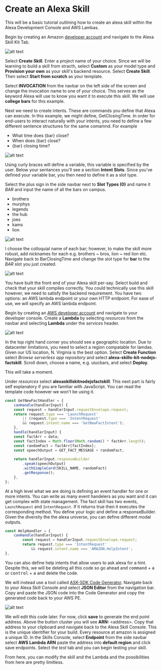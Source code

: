 # Create an Alexa Skill



This will be a basic tutorial outlining how to create an alexa skill within the Alexa Development Console and AWS Lambas. 

Begin by creating an Amazon [developer account][l1] and navigate to the Alexa Skill Kit Tab. 

![alt text][img1]

Select **Create Skill**. Enter a project name of your choice. Since we will be learning to build a skill from stracth, select **Custom** as your model type and **Provision your own** as your skill's backend resource. Select **Create Skill**. Then select **Start from scratch** as your template. 

Select **INVOCATION** from the navbar on the left side of the screen and change the invocation name to one of your choice. This serves as the keyword Alexa will use to know you want it to execute this skill. We will use **college bars** for this example. 


Next we need to create intents. These are commands you define that Alexa can execute. In this example, we might define, GetClosingTime. In order for end-users to interact naturally with your intents, you need to define a few different sentence structures for the same comamnd. For example
* What time does \{bar\} close?
* When does  \{bar\} close?
* \{bar\} closing time?

![alt text][img2]

Using curly braces will define a variable, this variable is specified by the user. Below your sentances you'll see a section **Intent Slots**. Since you've defined your variable bar, you then need to define it as a slot type. 

Select the plus sign in the side navbar next to **Slot Types (0)** and name it *BAR* and input the name of all the bars on campus. 
* brothers
* murphys
* legends
* the hub
* joes
* kams
* lion

![alt text][img3]

I choose the colloquial name of each bar; however, to make the skill more robust, add nicknames for each e.g. brothers ~ bros, lion ~ red lion etc. Navigate back to BarClosingTime and change the slot type for **bar** to the *BAR* slot you just created. 

![alt text][img4]

You have built the front end of your Alexa skill per-say. Select build and check that your skill compiles correctly. You could technically use this skill however, we need to satisfy the backend requirement. You have two options: an AWS lambda endpoint or your own HTTP endpoint. For ease of use, we will specify an AWS lambda endpoint. 

Begin by creating an [AWS developer account][l2] and navigate to your developer console. Create a **Lambda** by selecting *resources* from the navbar and selecting **Lambda** under the *services* header. 

![alt text][img5]

In the top right hand corner you should see a geographic location. Due to datacenter limitations, you need to select a region compatable for lamdas. Given our US location, N. Virginia is the best option. Select **Create Function** select *Browse serverless app repository* and select **alexa-skills-kit-nodejs-factskill**. Scroll down, choose a name, e.g. uiucbars, and select **Deploy**.  

This will take a moment.  

Under *resources* select **alexaskillskitnodejsfactskill**. This next part is fairly self explanatory if you are familiar with JavaScript. You can read the template code however we won't be using it.
```js
const GetNewFactHandler = {
    canHandle(handlerInput) {
    const request = handlerInput.requestEnvelope.request;
    return request.type === 'LaunchRequest'
        || (request.type === 'IntentRequest'
        && request.intent.name === 'GetNewFactIntent');
    },
    handle(handlerInput) {
    const factArr = data;
    const factIndex = Math.floor(Math.random() * factArr.length);
    const randomFact = factArr[factIndex];
    const speechOutput = GET_FACT_MESSAGE + randomFact;
    
    return handlerInput.responseBuilder
        .speak(speechOutput)
        .withSimpleCard(SKILL_NAME, randomFact)
        .getResponse();
    },
};
```

At a high level what we are doing is defining an event handler for one or more intents. You can write as many event handelers as you want and it can get complex with state management. The fact skill has two events, `LaunchRequest` and `IntentRequest`. If it returns true then it executes the corresponding method. You define your logic and define a responseBuilder. Given the diversity the the alexa universe, you can define different modal outputs. 
```js
const HelpHandler = {
    canHandle(handlerInput) {
        const request = handlerInput.requestEnvelope.request;
        return request.type === 'IntentRequest'
            && request.intent.name === 'AMAZON.HelpIntent';
},
```
You can also define help intents that allow users to ask alexa for a hint. Despite this, we will be deleting all this code so go ahead and <kbd>command</kbd> + <kbd>a</kbd> or <kbd>control</kbd> + <kbd>a</kbd> and delete the code. 

We will instead use a tool called [ASK-SDK Code Generator][l3]. Navigate back to your Alexa Skill Console and select **JSON Editor** from the navigation bar. Copy and paste the JSON code into the Code Generator and copy the generated code back to your AWS PE.  

![alt text][img6]

We will edit this code later. For now, click **save** to generate the end point address. Above the button cluster you will see **ARN:** \<address\>. Copy that address to your clipboard and navigate back to the Alexa Skill Console. This is the unique identifier for your build. Every resource at amazon is assigned a unique ID. In the Skills Console, select **Endpoint** from the side navbar select **AWS Lambda ARN** paste the address into **default region** and click save endpoints. Select the *test* tab and you can begin testing your skill. 

From here, you can modify the skill and the Lambda and the possibilities from here are pretty limitless. 





[l1]: <https://developer.amazon.com/home.html>
[l2]: <[https://aws.amazon.com/>
[l3]: <http://alexa.codegenerator.s3-website-us-east-1.amazonaws.com/>
[img1]: <img/img1.png>
[img2]: <img/img2.png>
[img3]: <img/img3.png>
[img4]: <img/img4.png>
[img5]: <img/img5.png>
[img6]: <img/img6.png>



